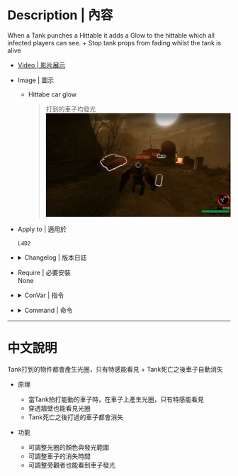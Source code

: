 # Description | 內容
When a Tank punches a Hittable it adds a Glow to the hittable which all infected players can see.
+
Stop tank props from fading whilst the tank is alive

* [Video | 影片展示](https://youtu.be/u7-D--uGlj8)

* Image | 圖示
	* Hittabe car glow
		> 打到的車子均發光
		<br/>![l4d2_tank_props_glow_1](image/l4d2_tank_props_glow_1.jpg)

* Apply to | 適用於
	```
	L4D2
	```

* <details><summary>Changelog | 版本日誌</summary>

	* v2.6
        * Optimze the code.
        * Modify convar

	* v2.4
        * Credit to [Sir, A1m`, Derpduck](https://github.com/SirPlease/L4D2-Competitive-Rework/blob/master/addons/sourcemod/scripting/l4d2_tank_props_glow.sp)

	* v2.0
        * fixed issue that tank hittable props disappear, this happens when tank is alive and then changes same map.

	* v1.8
        * update sm 1.10 syntax + improve code
    
	* v1.7
        * Converted plugin source to the latest syntax. Requires SourceMod 1.8 or newer.

	* v1.6
        * smooth glow for left4dead1

	* v1.5
        * Fixed a l4d1 value bug. Add Shadow Model color which attaches to the real hittable hitbox so that everyone including survivors can see.

	* v1.4
        * update l4d1 code syntax and make hittable prop glow better

    * v1.3 
        * fixed l4d1 problem when infected pass tank to AI

	* v1.2
        * update syntax

	* v1.0
        * [Initial Release](https://forums.alliedmods.net/showthread.php?t=312447)
</details>

* Require | 必要安裝
<br/>None

* <details><summary>ConVar | 指令</summary>

	* cfg/sourcemod/l4d2_tank_props_glow.cfg
        ```php
        // Time it takes for hittables that were punched by Tank to dissapear after the Tank dies.
        l4d2_tank_prop_dissapear_time "10.0"

        // Prop Glow Color, three values between 0-255 separated by spaces. RGB Color255 - Red Green Blue.
        l4d2_tank_prop_glow_color "255 255 255"

        // Only Tank can see the glow
        l4d2_tank_prop_glow_only "0"

        // How near to props do players need to be to enable their glow.
        l4d2_tank_prop_glow_range "4500"

        // How near to props do players need to be to disable their glow.
        l4d2_tank_prop_glow_range_min "256"

        // Spectators can see the glow too
        l4d2_tank_prop_glow_spectators "1"

        // Show Hittable Glow for infected team while the tank is alive
        l4d_tank_props_glow "1"
        ```
</details>

* <details><summary>Command | 命令</summary>
	
	None
</details>

- - - -
# 中文說明
Tank打到的物件都會產生光圈，只有特感能看見 + Tank死亡之後車子自動消失

* 原理
	* 當Tank拍打能動的車子時，在車子上產生光圈，只有特感能看見
    * 穿透牆壁也能看見光圈
    * Tank死亡之後打過的車子都會消失

* 功能
	* 可調整光圈的顏色與發光範圍
    * 可調整車子的消失時間
    * 可調整旁觀者也能看到車子發光







